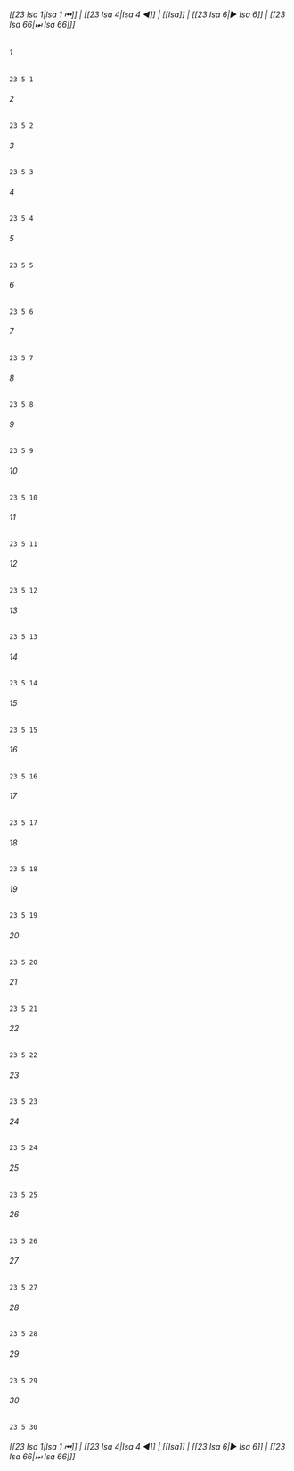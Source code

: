 
###### [[23 Isa 1|Isa 1 ⏮]] | [[23 Isa 4|Isa 4 ◀]] | [[Isa]] | [[23 Isa 6|▶ Isa 6]] | [[23 Isa 66|⏭ Isa 66|]]

###### 1
``` verse
23 5 1 
```
###### 2
``` verse
23 5 2 
```
###### 3
``` verse
23 5 3 
```
###### 4
``` verse
23 5 4 
```
###### 5
``` verse
23 5 5 
```
###### 6
``` verse
23 5 6 
```
###### 7
``` verse
23 5 7 
```
###### 8
``` verse
23 5 8 
```
###### 9
``` verse
23 5 9 
```
###### 10
``` verse
23 5 10 
```
###### 11
``` verse
23 5 11 
```
###### 12
``` verse
23 5 12 
```
###### 13
``` verse
23 5 13 
```
###### 14
``` verse
23 5 14 
```
###### 15
``` verse
23 5 15 
```
###### 16
``` verse
23 5 16 
```
###### 17
``` verse
23 5 17 
```
###### 18
``` verse
23 5 18 
```
###### 19
``` verse
23 5 19 
```
###### 20
``` verse
23 5 20 
```
###### 21
``` verse
23 5 21 
```
###### 22
``` verse
23 5 22 
```
###### 23
``` verse
23 5 23 
```
###### 24
``` verse
23 5 24 
```
###### 25
``` verse
23 5 25 
```
###### 26
``` verse
23 5 26 
```
###### 27
``` verse
23 5 27 
```
###### 28
``` verse
23 5 28 
```
###### 29
``` verse
23 5 29 
```
###### 30
``` verse
23 5 30 
```

###### [[23 Isa 1|Isa 1 ⏮]] | [[23 Isa 4|Isa 4 ◀]] | [[Isa]] | [[23 Isa 6|▶ Isa 6]] | [[23 Isa 66|⏭ Isa 66|]]

